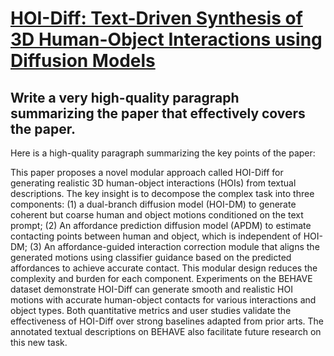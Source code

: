 # [HOI-Diff: Text-Driven Synthesis of 3D Human-Object Interactions using   Diffusion Models](https://arxiv.org/abs/2312.06553)

## Write a very high-quality paragraph summarizing the paper that effectively covers the paper.

 Here is a high-quality paragraph summarizing the key points of the paper:

This paper proposes a novel modular approach called HOI-Diff for generating realistic 3D human-object interactions (HOIs) from textual descriptions. The key insight is to decompose the complex task into three components: (1) a dual-branch diffusion model (HOI-DM) to generate coherent but coarse human and object motions conditioned on the text prompt; (2) An affordance prediction diffusion model (APDM) to estimate contacting points between human and object, which is independent of HOI-DM; (3) An affordance-guided interaction correction module that aligns the generated motions using classifier guidance based on the predicted affordances to achieve accurate contact. This modular design reduces the complexity and burden for each component. Experiments on the BEHAVE dataset demonstrate HOI-Diff can generate smooth and realistic HOI motions with accurate human-object contacts for various interactions and object types. Both quantitative metrics and user studies validate the effectiveness of HOI-Diff over strong baselines adapted from prior arts. The annotated textual descriptions on BEHAVE also facilitate future research on this new task.
